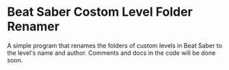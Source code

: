 # Beat Saber Costom Level Folder Renamer
A simple program that renames the folders of custom levels in Beat Saber to the level's name and author.
Comments and docs in the code will be done soon.
